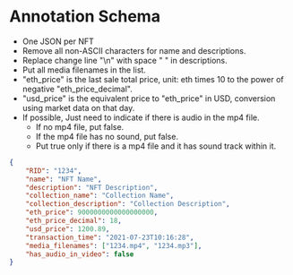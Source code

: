 # Annotation Schema

-   One JSON per NFT
-   Remove all non-ASCII characters for name and descriptions.
-   Replace change line "\n" with space " " in descriptions.
-   Put all media filenames in the list.
-   "eth_price" is the last sale total price, unit: eth times 10 to the power of negative "eth_price_decimal".
-   "usd_price" is the equivalent price to "eth_price" in USD, conversion using market data on that day.
-   If possible, Just need to indicate if there is audio in the mp4 file.
    -   If no mp4 file, put false.
    -   If the mp4 file has no sound, put false.
    -   Put true only if there is a mp4 file and it has sound track within it.

```json
{
    "RID": "1234",
    "name": "NFT Name",
    "description": "NFT Description",
    "collection_name": "Collection Name",
    "collection_description": "Collection Description",
    "eth_price": 9000000000000000000,
    "eth_price_decimal": 18,
    "usd_price": 1200.89,
    "transaction_time": "2021-07-23T10:16:28",
    "media_filenames": ["1234.mp4", "1234.mp3"],
    "has_audio_in_video": false
}
```

